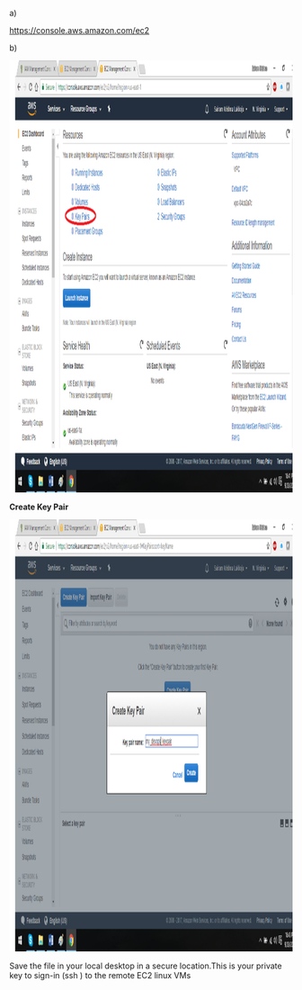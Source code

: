 a)

<https://console.aws.amazon.com/ec2>

b)

<img src="./aws_key_media/image1.png" width="1366" height="768" />

**Create Key Pair**

<img src="./aws_key_media/image2.png" width="1366" height="768" />

Save the file in your local desktop in a secure location.This is your
private key to sign-in (ssh ) to the remote EC2 linux VMs
